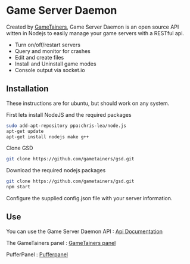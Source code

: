 Game Server Daemon
=========


Created by [GameTainers], Game Server Daemon is an open source API witten in Nodejs to easily manage your game servers with a RESTful api.

  - Turn on/off/restart servers
  - Query and monitor for crashes
  - Edit and create files
  - Install and Uninstall game modes
  - Console output via socket.io

Installation
----

These instructions are for ubuntu, but should work on any system.

First lets install NodeJS and the required packages
```sh
sudo add-apt-repository ppa:chris-lea/node.js
apt-get update
apt-get install nodejs make g++
```
Clone GSD
```sh
git clone https://github.com/gametainers/gsd.git
```
Download the required nodejs packages
```sh
git clone https://github.com/gametainers/gsd.git
npm start
```
Configure the supplied config.json file with your server information.

Use
-----------
You can use the Game Server Daemon API : [Api Documentation]

The GameTainers panel : [GameTainers panel]

PufferPanel : [Pufferpanel]

[GameTainers]:http://gametainers.com/
[Api Documentation]:http://gametainers.com/static/api/daemon/dist/
[GameTainers panel]:https://github.com/gametainers/panel
[Pufferpanel]:https://github.com/DaneEveritt/PufferPanel
